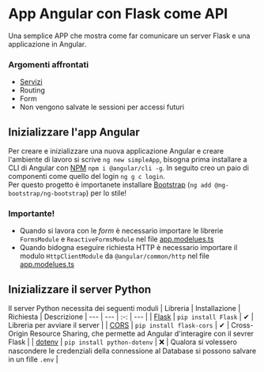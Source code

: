 # App Angular con Flask come API
Una semplice APP che mostra come far comunicare un server Flask e una applicazione in Angular.

### Argomenti affrontati
- [Servizi](./simpleApp/src/services/manager.service.ts)
- Routing
- Form
- Non vengono salvate le sessioni per accessi futuri

## Inizializzare l'app Angular
Per creare e inizializzare una nuova applicazione Angular e creare l'ambiente di lavoro si scrive `ng new simpleApp`, bisogna prima installare a CLI di Angular con [NPM](https://www.npmjs.com/package/@angular/cli) `npm i @angular/cli -g`. In seguito creo un paio di componenti come quello del login `ng g c login`.<br>
Per questo progetto è importanete installare [Bootstrap](https://getbootstrap.com/) (`ng add @ng-bootstrap/ng-bootstrap`) per lo stile!

### Importante!
- Quando si lavora con le *form* è necessario importare le librerie `FormsModule` e `ReactiveFormsModule` nel file [app.modelues.ts](./simpleApp/src/app/app.module.ts)
- Quando bidogna eseguire richiesta HTTP è necessario importare il modulo `HttpClientModule` da `@angular/common/http` nel file [app.modelues.ts](./simpleApp/src/app/app.module.ts)

## Inizializzare il server Python
Il server Python necessita dei seguenti moduli
| Libreria | Installazione | Richiesta | Descrizione
| --- | --- | :-: | --- |
| [Flask](https://flask.palletsprojects.com/en/2.2.x/) | `pip install Flask` | ✔ | Libreria per avviare il server |
| [CORS](https://flask-cors.readthedocs.io/en/latest/) | `pip install flask-cors` | ✔ | Cross-Origin Resource Sharing, che permette ad Angular d'interagire con il sevrer Flask |
| [dotenv](https://pypi.org/project/python-dotenv/) | `pip install python-dotenv` | ❌ | Qualora si volessero nascondere le credenziali della connessione al Database si possono salvare in un fille `.env` |